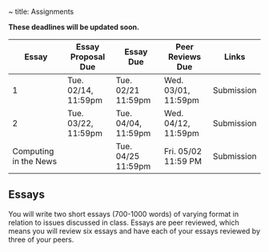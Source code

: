 ~ title: Assignments

**These deadlines will be updated soon.**

| Essay | Essay Proposal Due | Essay Due           | Peer Reviews Due    | Links                                 |
|-------|--------------------|---------------------|---------------------|---------------------------------------|
| 1     | Tue. 02/14, 11:59pm | Tue. 02/21 11:59pm | Wed. 03/01, 11:59pm  | Submission |
| 2     | Tue. 03/22, 11:59pm | Tue. 04/04, 11:59pm  | Wed. 04/12, 11:59pm  |  Submission |
| Computing in the News | | Tue. 04/25 11:59pm | Fri. 05/02 11:59 PM | Submission |

Essays
------

You will write two short essays (700-1000 words) of varying format in relation
to issues discussed in class. Essays are peer reviewed, which means you will
review six essays and have each of your essays reviewed by three of your peers.

<!--
Essay 1 
------

[Essay details here.](https://docs.google.com/document/d/1VuXzCrrW7VYzLLQyjcUlO8ZYaHycwmdn9p08PmRJzCY/edit?usp=sharing)

Essay 2
------

[Proposal form here.](https://www.gradescope.com/courses/437281/assignments/2401006/)

[Essay details here.](https://docs.google.com/document/d/1tYHu2PSWJHxyxL0vD_yWqNtEZRmZifvLfLKdGfe8Uds/edit?usp=sharing)


Optional Essay: Ethics in the News
------------------

This is an optional assignment that can be completed to make up one of the two required essays. You will complete an Ethics in the News assignment where you research a current topic in computing (outside of lecture topics) and its social implications. Word count, depth, and citation requirements will be similar to the two required essays.
Details to be released around 11/14.
-->

